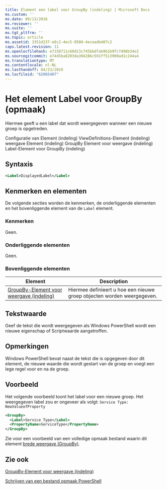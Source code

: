 ```yaml
---
title: Element een label voor GroupBy (indeling) | Microsoft Docs
ms.custom: ''
ms.date: 09/13/2016
ms.reviewer: ''
ms.suite: ''
ms.tgt_pltfrm: ''
ms.topic: article
ms.assetid: 3351d237-e8c2-4ec5-9500-4eceadb407c2
caps.latest.revision: 11
ms.openlocfilehash: e7158711c60d13c745bbdfab9b1b9fc7d98b34e2
ms.sourcegitcommit: e7445ba8203da304286c591ff513900ad1c244a4
ms.translationtype: MT
ms.contentlocale: nl-NL
ms.lasthandoff: 04/23/2019
ms.locfileid: "62065407"
---
```

# <a name="label-element-for-groupby-format"></a>Het element Label voor GroupBy (opmaak)

Hiermee geeft u een label dat wordt weergegeven wanneer een nieuwe groep is opgetreden.

Configuratie van Element (indeling) ViewDefinitions-Element (indeling) weergave Element (indeling) GroupBy Element voor weergave (indeling) Label-Element voor GroupBy (indeling)

## <a name="syntax"></a>Syntaxis

```xml
<Label>DisplayedLabel</Label>
```

## <a name="attributes-and-elements"></a>Kenmerken en elementen

De volgende secties worden de kenmerken, de onderliggende elementen en het bovenliggende element van de `Label` element.

### <a name="attributes"></a>Kenmerken

Geen.

### <a name="child-elements"></a>Onderliggende elementen

Geen.

### <a name="parent-elements"></a>Bovenliggende elementen

|Element|Description|
|-------------|-----------------|
|[GroupBy-Element voor weergave (indeling)](./groupby-element-for-view-format.md)|Hiermee definieert u hoe een nieuwe groep objecten worden weergegeven.|

## <a name="text-value"></a>Tekstwaarde

Geef de tekst die wordt weergegeven als Windows PowerShell wordt een nieuwe eigenschap of Scriptwaarde aangetroffen.

## <a name="remarks"></a>Opmerkingen

Windows PowerShell bevat naast de tekst die is opgegeven door dit element, de nieuwe waarde die wordt gestart van de groep en voegt een lege regel voor en na de groep.

## <a name="example"></a>Voorbeeld

Het volgende voorbeeld toont het label voor een nieuwe groep. Het weergegeven label zou er ongeveer als volgt: `Service Type: NewValueofProperty`

```xml
<GroupBy>
  <Label>Service Type</Label>
  <PropertyName>ServiceType</PropertyName>
</GroupBy>

```

Zie voor een voorbeeld van een volledige opmaak bestand waarin dit element [brede weergave (GroupBy)](./wide-view-groupby.md).

## <a name="see-also"></a>Zie ook

[GroupBy-Element voor weergave (indeling)](./groupby-element-for-view-format.md)

[Schrijven van een bestand opmaak PowerShell](./writing-a-powershell-formatting-file.md)
